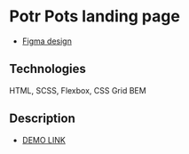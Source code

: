 # Potr Pots landing page

 - [Figma design](https://www.figma.com/file/B4inXKHcMH3ChrTnXEJKS1/POTR-POTS-(Copy)?node-id=0%3A1)


## Technologies
HTML, SCSS, Flexbox, CSS Grid
BEM

## Description

 - [DEMO LINK](https://provolovskyi-illia.github.io/potr-pots/)
